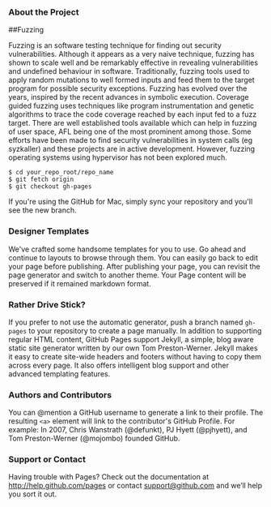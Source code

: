 ### About the Project

##Fuzzing 

Fuzzing is an software testing technique for finding out security vulnerabilities. Although it appears as a very naive technique, fuzzing has shown to scale well and be remarkably effective in revealing vulnerabilities and undefined behaviour in software. Traditionally, fuzzing tools used to apply random mutations to well formed inputs and feed them to the target program for possible security exceptions. Fuzzing has evolved over the years, inspired by the recent advances in symbolic execution. Coverage guided fuzzing uses techniques like program instrumentation and genetic algorithms to trace the code coverage reached by each input fed to a fuzz target. There are well established tools available which can help in fuzzing of user space, AFL being one of the most prominent among those. Some efforts have been made to find security vulnerabilities in system calls (eg syzkaller) and these projects are  in active development. However, fuzzing operating systems using hypervisor has not been explored much. 

```
$ cd your_repo_root/repo_name
$ git fetch origin
$ git checkout gh-pages
```

If you're using the GitHub for Mac, simply sync your repository and you'll see the new branch.

### Designer Templates
We've crafted some handsome templates for you to use. Go ahead and continue to layouts to browse through them. You can easily go back to edit your page before publishing. After publishing your page, you can revisit the page generator and switch to another theme. Your Page content will be preserved if it remained markdown format.

### Rather Drive Stick?
If you prefer to not use the automatic generator, push a branch named `gh-pages` to your repository to create a page manually. In addition to supporting regular HTML content, GitHub Pages support Jekyll, a simple, blog aware static site generator written by our own Tom Preston-Werner. Jekyll makes it easy to create site-wide headers and footers without having to copy them across every page. It also offers intelligent blog support and other advanced templating features.

### Authors and Contributors
You can @mention a GitHub username to generate a link to their profile. The resulting `<a>` element will link to the contributor's GitHub Profile. For example: In 2007, Chris Wanstrath (@defunkt), PJ Hyett (@pjhyett), and Tom Preston-Werner (@mojombo) founded GitHub.

### Support or Contact
Having trouble with Pages? Check out the documentation at http://help.github.com/pages or contact support@github.com and we’ll help you sort it out.
